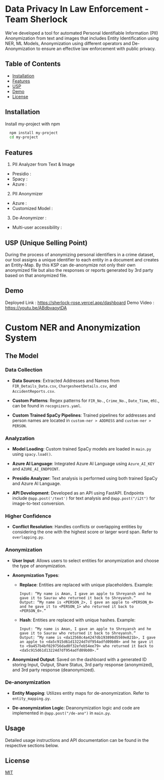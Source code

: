 
# Data Privacy In Law Enforcement - Team Sherlock

We’ve developed a tool for automated Personal Identifiable Information (PII) Anonymization from text and images that includes Entity Identification using NER, ML Models, Anonymization using different operators and De-Anonymization to ensure an effective law enforcement with public privacy.


## Table of Contents

- [Installation](#Installation)
- [Features](#Features)
- [USP](#USP)
- [Demo](#demo)
- [License](#license)
## Installation

Install my-project with npm

```bash
  npm install my-project
  cd my-project
```
    
## Features
1. PII Analyzer from Text & Image
- Presidio : 
- Spacy :
- Azure :
2. PII Anonymizer 
- Azure :
- Customized Model :
3. De-Anonymizer : 
- Multi-user accessibility :
## USP (Unique Selling Point)

During the process of anonymizing personal identifiers in a crime dataset, our tool assigns a unique identifier to each entity in a document and creates an Entity-Map. By this KSP can de-anonymize not only their own anonymized file but also the responses or reports generated by 3rd party based on that anonymized file. 


## Demo

Deployed Link :  https://sherlock-rose.vercel.app/dashboard
Demo Video : https://youtu.be/ABdbvaoytDA

# Custom NER and Anonymization System

## The Model

### Data Collection

- **Data Sources**: Extracted Addresses and Names from `FIR_Details_Data.csv`, `ChargesheetDetails.csv`, and `AccidentReports.csv`.
  
- **Custom Patterns**: Regex patterns for `FIR_No.`, `Crime_No.`, `Date_Time`, etc., can be found in `recognizers.yaml`.

- **Custom Trained SpaCy Pipelines**: Trained pipelines for addresses and person names are located in `custom-ner > ADDRESS` and `custom-ner > PERSON`.

### Analyzation

- **Model Loading**: Custom trained SpaCy models are loaded in `main.py` using `spacy.load()`.

- **Azure AI Language**: Integrated Azure AI Language using `Azure_AI_KEY` and `AZURE_AI_ENDPOINT`.

- **Presidio Analyzer**: Text analysis is performed using both trained SpaCy and Azure AI Language.

- **API Development**: Developed as an API using FastAPI. Endpoints include `@app.post('/text')` for text analysis and `@app.post("/i2t")` for image-to-text conversion.

### Higher Confidence

- **Conflict Resolution**: Handles conflicts or overlapping entities by considering the one with the highest score or larger word span. Refer to `overlapping.py`.

### Anonymization

- **User Input**: Allows users to select entities for anonymization and choose the type of anonymization.

- **Anonymization Types**:
  - **Replace**: Entities are replaced with unique placeholders. Example:
    ```
    Input: “My name is Aman, I gave an apple to Shreyansh and he gave it to Saurav who returned it back to Shreyansh.”
    Output: “My name is <PERSON_2>, I gave an apple to <PERSON_0> and he gave it to <PERSON_1> who returned it back to <PERSON_0>.”
    ```

  - **Hash**: Entities are replaced with unique hashes. Example:
    ```
    Input: “My name is Aman, I gave an apple to Shreyansh and he gave it to Saurav who returned it back to Shreyansh.”
    Output: “My name is <da12568c4a4247db193898d5569e821b>, I gave an apple to <da5c915d61d13224d7df954adfd09b00> and he gave it to <9a457b4bf029756dad0f32efeb54ee79> who returned it back to <da5c915d61d13224d7df954adfd09b00>.“
    ```

- **Anonymized Output**: Saved on the dashboard with a generated ID storing Input, Output, Share Status, 3rd party response (anonymized), and 3rd party response (deanonymized).

### De-anonymization

- **Entity Mapping**: Utilizes entity maps for de-anonymization. Refer to `entity_mapping.py`.

- **De-anonymization Logic**: Deanonymization logic and code are implemented in `@app.post("/de-ano")` in `main.py`.

## Usage

Detailed usage instructions and API documentation can be found in the respective sections below.

## License

[MIT](https://choosealicense.com/licenses/mit/)

